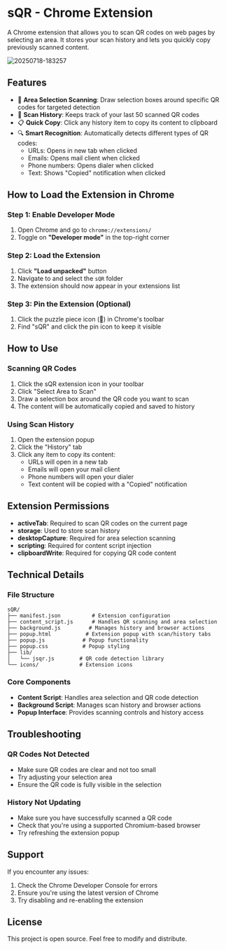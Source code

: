 # sQR - Chrome Extension

A Chrome extension that allows you to scan QR codes on web pages by selecting an area. It stores your scan history and lets you quickly copy previously scanned content.

![20250718-183257](https://github.com/user-attachments/assets/d04c006c-e558-4d1f-a0b3-e5c952ba29df)


## Features

- 🎯 **Area Selection Scanning**: Draw selection boxes around specific QR codes for targeted detection
- 📝 **Scan History**: Keeps track of your last 50 scanned QR codes
- 📋 **Quick Copy**: Click any history item to copy its content to clipboard
- 🔍 **Smart Recognition**: Automatically detects different types of QR codes:
  - URLs: Opens in new tab when clicked
  - Emails: Opens mail client when clicked
  - Phone numbers: Opens dialer when clicked
  - Text: Shows "Copied" notification when clicked

## How to Load the Extension in Chrome

### Step 1: Enable Developer Mode
1. Open Chrome and go to `chrome://extensions/`
2. Toggle on **"Developer mode"** in the top-right corner

### Step 2: Load the Extension
1. Click **"Load unpacked"** button
2. Navigate to and select the `sQR` folder
3. The extension should now appear in your extensions list

### Step 3: Pin the Extension (Optional)
1. Click the puzzle piece icon (🧩) in Chrome's toolbar
2. Find "sQR" and click the pin icon to keep it visible

## How to Use

### Scanning QR Codes
1. Click the sQR extension icon in your toolbar
2. Click "Select Area to Scan"
3. Draw a selection box around the QR code you want to scan
4. The content will be automatically copied and saved to history

### Using Scan History
1. Open the extension popup
2. Click the "History" tab
3. Click any item to copy its content:
   - URLs will open in a new tab
   - Emails will open your mail client
   - Phone numbers will open your dialer
   - Text content will be copied with a "Copied" notification

## Extension Permissions

- **activeTab**: Required to scan QR codes on the current page
- **storage**: Used to store scan history
- **desktopCapture**: Required for area selection scanning
- **scripting**: Required for content script injection
- **clipboardWrite**: Required for copying QR code content

## Technical Details

### File Structure
```
sQR/
├── manifest.json          # Extension configuration
├── content_script.js      # Handles QR scanning and area selection
├── background.js         # Manages history and browser actions
├── popup.html           # Extension popup with scan/history tabs
├── popup.js            # Popup functionality
├── popup.css           # Popup styling
├── lib/
│   └── jsqr.js        # QR code detection library
└── icons/             # Extension icons
```

### Core Components
- **Content Script**: Handles area selection and QR code detection
- **Background Script**: Manages scan history and browser actions
- **Popup Interface**: Provides scanning controls and history access

## Troubleshooting

### QR Codes Not Detected
- Make sure QR codes are clear and not too small
- Try adjusting your selection area
- Ensure the QR code is fully visible in the selection

### History Not Updating
- Make sure you have successfully scanned a QR code
- Check that you're using a supported Chromium-based browser
- Try refreshing the extension popup

## Support

If you encounter any issues:
1. Check the Chrome Developer Console for errors
2. Ensure you're using the latest version of Chrome
3. Try disabling and re-enabling the extension

## License

This project is open source. Feel free to modify and distribute. 
